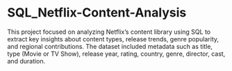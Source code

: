 # SQL_Netflix-Content-Analysis
This project focused on analyzing Netflix’s content library using SQL to extract key insights about content types, release trends, genre popularity, and regional contributions. The dataset included metadata such as title, type (Movie or TV Show), release year, rating, country, genre, director, cast, and duration.

